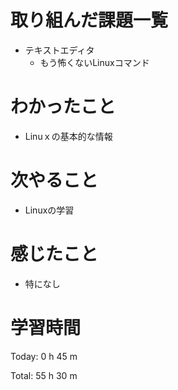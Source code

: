 # 取り組んだ課題一覧
- テキストエディタ
  - もう怖くないLinuxコマンド

# わかったこと
- Linuｘの基本的な情報
  
# 次やること
- Linuxの学習
  
# 感じたこと
- 特になし
  
# 学習時間
Today: 0 h 45 m

Total: 55 h 30 m
